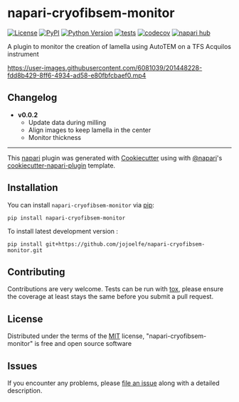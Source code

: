 # napari-cryofibsem-monitor

[![License](https://img.shields.io/pypi/l/napari-cryofibsem-monitor.svg?color=green)](https://github.com/jojoelfe/napari-cryofibsem-monitor/raw/main/LICENSE)
[![PyPI](https://img.shields.io/pypi/v/napari-cryofibsem-monitor.svg?color=green)](https://pypi.org/project/napari-cryofibsem-monitor)
[![Python Version](https://img.shields.io/pypi/pyversions/napari-cryofibsem-monitor.svg?color=green)](https://python.org)
[![tests](https://github.com/jojoelfe/napari-cryofibsem-monitor/workflows/tests/badge.svg)](https://github.com/jojoelfe/napari-cryofibsem-monitor/actions)
[![codecov](https://codecov.io/gh/jojoelfe/napari-cryofibsem-monitor/branch/main/graph/badge.svg)](https://codecov.io/gh/jojoelfe/napari-cryofibsem-monitor)
[![napari hub](https://img.shields.io/endpoint?url=https://api.napari-hub.org/shields/napari-cryofibsem-monitor)](https://napari-hub.org/plugins/napari-cryofibsem-monitor)

A plugin to monitor the creation of lamella using AutoTEM on a TFS Acquilos instrument


https://user-images.githubusercontent.com/6081039/201448228-fdd8b429-8ff6-4934-ad58-e80fbfcbaef0.mp4

## Changelog

- **v0.0.2** 
    - Update data during milling
    - Align images to keep lamella in the center
    - Monitor thickness

----------------------------------

This [napari] plugin was generated with [Cookiecutter] using with [@napari]'s [cookiecutter-napari-plugin] template.

<!--
Don't miss the full getting started guide to set up your new package:
https://github.com/napari/cookiecutter-napari-plugin#getting-started

and review the napari docs for plugin developers:
https://napari.org/docs/plugins/index.html
-->

## Installation

You can install `napari-cryofibsem-monitor` via [pip]:

    pip install napari-cryofibsem-monitor



To install latest development version :

    pip install git+https://github.com/jojoelfe/napari-cryofibsem-monitor.git


## Contributing

Contributions are very welcome. Tests can be run with [tox], please ensure
the coverage at least stays the same before you submit a pull request.

## License

Distributed under the terms of the [MIT] license,
"napari-cryofibsem-monitor" is free and open source software

## Issues

If you encounter any problems, please [file an issue] along with a detailed description.

[napari]: https://github.com/napari/napari
[Cookiecutter]: https://github.com/audreyr/cookiecutter
[@napari]: https://github.com/napari
[MIT]: http://opensource.org/licenses/MIT
[BSD-3]: http://opensource.org/licenses/BSD-3-Clause
[GNU GPL v3.0]: http://www.gnu.org/licenses/gpl-3.0.txt
[GNU LGPL v3.0]: http://www.gnu.org/licenses/lgpl-3.0.txt
[Apache Software License 2.0]: http://www.apache.org/licenses/LICENSE-2.0
[Mozilla Public License 2.0]: https://www.mozilla.org/media/MPL/2.0/index.txt
[cookiecutter-napari-plugin]: https://github.com/napari/cookiecutter-napari-plugin

[file an issue]: https://github.com/jojoelfe/napari-cryofibsem-monitor/issues

[napari]: https://github.com/napari/napari
[tox]: https://tox.readthedocs.io/en/latest/
[pip]: https://pypi.org/project/pip/
[PyPI]: https://pypi.org/
